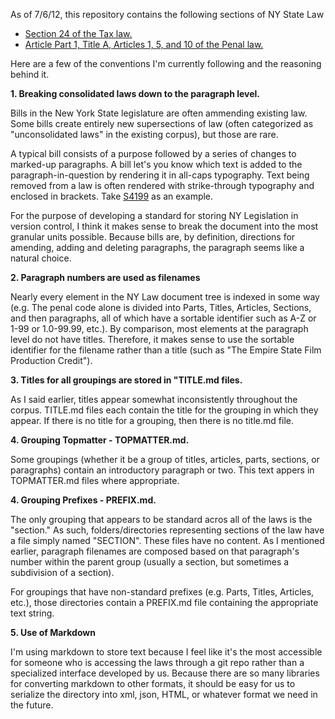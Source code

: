 As of 7/6/12, this repository contains the following sections of NY State Law

* [Section 24 of the Tax law.](http://public.leginfo.state.ny.us/LAWSSEAF.cgi?QUERYTYPE=LAWS+&QUERYDATA=$$TAX24$$@TXTAX024+&LIST=LAW+&BROWSER=BROWSER+&TOKEN=42224016+&TARGET=VIEW) 
* [Article Part 1, Title A, Articles 1, 5, and 10 of the Penal law.](http://public.leginfo.state.ny.us/LAWSSEAF.cgi?QUERYTYPE=LAWS+&QUERYDATA=@PLPEN0P1TA+&LIST=LAW+&BROWSER=BROWSER+&TOKEN=42224016+&TARGET=VIEW)

Here are a few of the conventions I'm currently following and the reasoning behind it.

**1. Breaking consolidated laws down to the paragraph level.**

Bills in the New York State legislature are often ammending existing law. Some bills create entirely new supersections of law (often categorized as "unconsolidated laws" in the existing corpus), but those are rare.

A typical bill consists of a purpose followed by a series of changes to marked-up paragraphs. A bill let's you know which text is added to the paragraph-in-question by rendering it in all-caps typography. Text being removed from a law is often rendered with strike-through typography and enclosed in brackets. Take [S4199](http://open.nysenate.gov/legislation/bill/S4199-2011) as an example.

For the purpose of developing a standard for storing NY Legislation in version control, I think it makes sense to break the document into the most granular units possible. Because bills are, by definition, directions for amending, adding and deleting paragraphs, the paragraph seems like a natural choice.

**2. Paragraph numbers are used as filenames**

Nearly every element in the NY Law document tree is indexed in some way (e.g. The penal code alone is divided into Parts, Titles, Articles, Sections, and then paragraphs, all of which have a sortable identifier such as A-Z or 1-99 or 1.0-99.99, etc.). By comparison, most elements at the paragraph level do not have titles. Therefore, it makes sense to use the sortable identifier for the filename rather than a title (such as "The Empire State Film Production Credit").

**3. Titles for all groupings are stored in "TITLE.md files.**

As I said earlier, titles appear somewhat inconsistently throughout the corpus. TITLE.md files each contain the title for the grouping in which they appear. If there is no title for a grouping, then there is no title.md file. 

**4. Grouping Topmatter - TOPMATTER.md.**

Some groupings (whether it be a group of titles, articles, parts, sections, or paragraphs) contain an introductory paragraph or two. This text appers in TOPMATTER.md files where appropriate.

**4. Grouping Prefixes - PREFIX.md.**

The only grouping that appears to be standard acros all of the laws is the "section." As such, folders/directories representing sections of the law have a file simply named "SECTION". These files have no content. As I mentioned earlier, paragraph filenames are composed based on that paragraph's number within the parent group (usually a section, but sometimes a subdivision of a section).

For groupings that have non-standard prefixes (e.g. Parts, Titles, Articles, etc.), those directories contain a PREFIX.md file containing the appropriate text string.

**5. Use of Markdown**

I'm using markdown to store text because I feel like it's the most accessible for someone who is accessing the laws through a git repo rather than a specialized interface developed by us. Because there are so many libraries for converting markdown to other formats, it should be easy for us to serialize the directory into xml, json, HTML, or whatever format we need in the future.